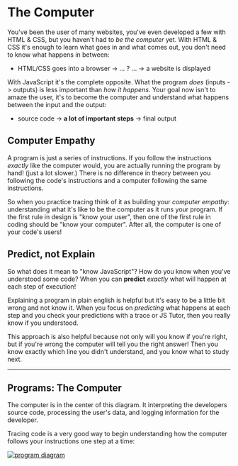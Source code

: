 <!-- include errors -->

# The Computer

You've been the user of many websites, you've even developed a few with HTML &
CSS, but you haven't had to _be the computer_ yet. With HTML & CSS it's enough
to learn what goes in and what comes out, you don't need to know what happens in
between:

- HTML/CSS goes into a browser -> ... ? ... -> a website is displayed

With JavaScript it's the complete opposite. What the program _does_ (inputs ->
outputs) is less important than _how it happens_. Your goal now isn't to amaze
the user, it's to become the computer and understand what happens between the
input and the output:

- source code -> **a lot of important steps** -> final output

## Computer Empathy

A program is just a series of instructions. If you follow the instructions
_exactly_ like the computer would, you are actually running the program by hand!
(just a lot slower.) There is no difference in theory between you following the
code's instructions and a computer following the same instructions.

So when you practice tracing think of it as building your _computer empathy_:
understanding what it's like to be the computer as it runs your program. If the
first rule in design is "know your user", then one of the first rule in coding
should be "know your computer". After all, the computer is one of your code's
users!

## Predict, not Explain

So what does it mean to "know JavaScript"? How do you know when you've
understood some code? When you can **predict** _exactly_ what will happen at
each step of execution!

Explaining a program in plain english is helpful but it's easy to be a little
bit wrong and not know it. When you focus on _predicting_ what happens at each
step and you check your predictions with a trace or JS Tutor, then you really
know if you understood.

This approach is also helpful because not only will you know if you're right,
but if you're wrong the computer will tell you the right answer! Then you know
exactly which line you didn't understand, and you know what to study next.

---

## Programs: The Computer

The computer is in the center of this diagram. It interpreting the developers
source code, processing the user's data, and logging information for the
developer.

Tracing code is a very good way to begin understanding how the computer follows
your instructions one step at a time:

[![program diagram](./a-program.png)](https://excalidraw.com/#json=_cj6JYwuO38PPGKxXN_cQ,3910Z7e2jGLZu4vjueG-Bg)
